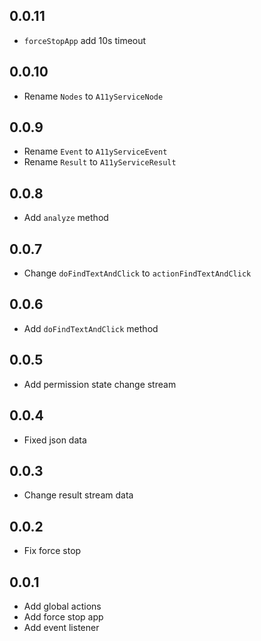 ## 0.0.11

* `forceStopApp` add 10s timeout


## 0.0.10

* Rename `Nodes` to `A11yServiceNode`


## 0.0.9

* Rename `Event` to `A11yServiceEvent`
* Rename `Result` to `A11yServiceResult`


## 0.0.8

* Add `analyze` method


## 0.0.7

* Change `doFindTextAndClick` to `actionFindTextAndClick`


## 0.0.6

* Add `doFindTextAndClick` method


## 0.0.5

* Add permission state change stream


## 0.0.4

* Fixed json data


## 0.0.3

* Change result stream data


## 0.0.2

* Fix force stop


## 0.0.1

* Add global actions
* Add force stop app
* Add event listener

